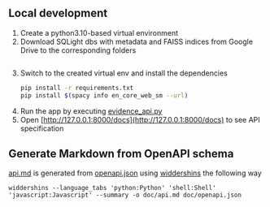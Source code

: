 ## Local development

1. Create a python3.10-based virtual environment
2. Download SQLight dbs with metadata and FAISS indices from Google Drive
to the corresponding folders
   ```shell
   
   ```
1. Switch to the created virtual env and install the dependencies
    ```bash
    pip install -r requirements.txt
    pip install $(spacy info en_core_web_sm --url)
    ```
1. Run the app by executing [evidence_api.py](evidence_api.py)
1. Open [http://127.0.0.1:8000/docs](http://127.0.0.1:8000/docs) to see API specification

## Generate Markdown from OpenAPI schema

[api.md](doc/api.md) is generated from [openapi.json](doc/openapi.json) using
[widdershins](https://mermade.github.io/widdershins/ConvertingFilesBasicCLI.html)
the following way
```shell
widdershins --language_tabs 'python:Python' 'shell:Shell' 'javascript:Javascript' --summary -o doc/api.md doc/openapi.json
```